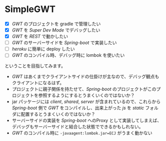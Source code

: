 # SimpleGWT

- [x] _GWT_ のプロジェクトを gradle で管理したい
- [x] _GWT_ を _Super Dev Mode_ でデバッグしたい
- [x] _GWT_ を _REST_ で動かしたい
- [ ] _GWT_ のサーバーサイドを _Spring-boot_ で実装したい
- [ ] _heroku_ に簡単に deploy したい
- [ ] _GWT_ のコンパイル時、デバッグ時に lombok を使いたい

ということを目指してみます。

* _GWT_ はあくまでクライアントサイドの仕掛けが主なので、デバッグ観点もクライアントになるはず。
* プロジェクトに親子関係を持たせて、_Spring-boot_ のプロジェクトがこのプロジェクトを参照するようにするとうまくいくのではないか？
* jar パッケージには _client_, _shared_, _server_ が含まれているので、これらから _Spring-boot_ 側で _GWT_ をコンパイルし、出来上がった _js_ を _static_ フォルダに配置するとうまくいくのではないか？
* サーバーサイドの実装を _Spring-boot_ へのProxy として実装してしまえば、デバッグもサーバーサイドと結合した状態でできるかもしれない。 
* _GWT_ のコンパイル時に ```-javaagent:lombok.jar=ECJ``` がうまく動かない